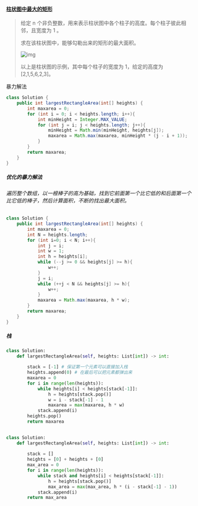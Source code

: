 #### [柱状图中最大的矩形](https://leetcode-cn.com/problems/largest-rectangle-in-histogram/)

> 给定 n 个非负整数，用来表示柱状图中各个柱子的高度。每个柱子彼此相邻，且宽度为 1 。
>
> 求在该柱状图中，能够勾勒出来的矩形的最大面积。
>
> ![img](https://assets.leetcode-cn.com/aliyun-lc-upload/uploads/2018/10/12/histogram.png)
>
> 以上是柱状图的示例，其中每个柱子的宽度为 1，给定的高度为 [2,1,5,6,2,3]。

暴力解法

```java
class Solution {
    public int largestRectangleArea(int[] heights) {
        int maxarea = 0;
        for (int i = 0; i < heights.length; i++){
            int minHeight = Integer.MAX_VALUE;
            for (int j = i; j < heights.length; j++){
                minHeight = Math.min(minHeight, heights[j]);
                maxarea = Math.max(maxarea, minHeight * (j - i + 1));
            }
        }
        return maxarea;
    }
}
```

##### 优化的暴力解法

###### *遍历整个数组，以一根棒子的高为基础，找到它前面第一个比它低的和后面第一个比它低的棒子，然后计算面积，不断的找出最大面积。*

```java
class Solution {
    public int largestRectangleArea(int[] heights) {
        int maxarea = 0;
        int N = heights.length;
        for (int i=0; i < N; i++){
            int j = i;
            int w = 1;
            int h = heights[i];
            while (--j >= 0 && heights[j] >= h){
                w++;
            }
            j = i;
            while (++j < N && heights[j] >= h){
                w++;
            }
            maxarea = Math.max(maxarea, h * w);
        }
        return maxarea;
    }
}
```

##### 栈

```python
class Solution:
    def largestRectangleArea(self, heights: List[int]) -> int:
        
        stack = [-1] # 保证第一个元素可以直接加入栈
        heights.append(0) # 在最后可以把元素都弹出来
        maxarea = 0
        for i in range(len(heights)):
            while heights[i] < heights[stack[-1]]:
                h = heights[stack.pop()]
                w = i - stack[-1] - 1
                maxarea = max(maxarea, h * w)
            stack.append(i)
        heights.pop()
        return maxarea
                
```

```python
class Solution:
    def largestRectangleArea(self, heights: List[int]) -> int:
        
        stack = []
        heights = [0] + heights + [0]
        max_area = 0
        for i in range(len(heights)):
            while stack and heights[i] < heights[stack[-1]]:
                h = heights[stack.pop()]
                max_area = max(max_area, h * (i - stack[-1] - 1))
            stack.append(i)
        return max_area
```

